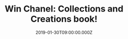 ---
campaign-uuid: "c-819904c0-0df6-4e52-96ef-1b7f1b9380df"
type: "Competition"
category: "Gifts"
date: "2019-01-30T09:00:00.000Z"
end-date: "2019-03-29T23:59:00.000Z"
disable-form: false
is_promoted: true
has_entry_page: true
title: "Win Chanel: Collections and Creations book!"
competition-description: "<p>Chanel's combination of tradition, originality and style\
  \ has always made it the most seductive of brands. We have in our hands the intimate\
  \ book from the House of Chanel where they opens their private archives, revealing\
  \ a galaxy of brilliant designs created by Coco Chanel from the 1920s onwards, and\
  \ now reinterpreted to become the motifs for brand new garments, accessories and\
  \ beauty products. Enter below for a chance to win.</p>"
hero-header: "Win Chanel: Collections and Creations book!"
terms-confirmation: "N/A"
banner-img: "https://assets.expresslyapp.com/asset-90ca7bc6-eab4-4e35-a1c4-6a79a9d32071.jpg"
logo-left-href: "http://club.expressly.io"
logo-left-image: "https://assets.expresslyapp.com/asset-48d7dcd8-62ab-4359-ba75-25871f57c51a.jpg"
logo-left-title: "Expressly Club"
bg-image-hero: "https://assets.expresslyapp.com/asset-f6231257-991f-4d36-8bab-f9a9cf71e38a.jpg"
bg-image-first: "https://assets.expresslyapp.com/asset-0af447a4-9b7d-491b-9955-0b3c4f9aa297.jpg"
section1-content: "<p>Inspired by the House's signature fragrance, the legendary ‘\
  Chanel No 5’, the book explores five central themes – the suit, the camellia, jewelry,\
  \ fragrances and make-up, and the little black dress – and follows the threads from\
  \ past to present to show how these key items have been rediscovered and reinvented\
  \ by fashion designers working in the footsteps of their illustrious predecessors.\
  \ This visual journey is enhanced by previously unpublished archive photographs\
  \ and original drawings by Karl Lagerfeld, as well as glorious images from some\
  \ of the greatest names in fashion photography.</p> \r\n<p>Dazzling clothes, intricate\
  \ accessories, beautiful models and timeless design leave no doubt as to the lasting\
  \ fame of the brand and embody everything that has come to symbolize the magic of\
  \ Chanel.</p>"
entry-title: "Win Chanel: Collections and Creations book!"
entry-content: "Enter the draw to win Chanel: Collections and Creations book\r\nby\
  \ completing the form below before 23:59 on 29th of March 2019."
has-winner: false
prize-description: "Chanel: Collections and Creations book."
special-conditions: "Multiple entries are allowed up to one every day."
country-restrictions:
- "GB"
---